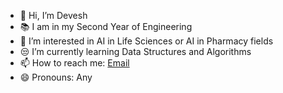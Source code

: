 - 👋 Hi, I’m Devesh
- 📚 I am in my Second Year of Engineering
- 👀 I’m interested in AI in Life Sciences or AI in Pharmacy fields
- 😒 I’m currently learning Data Structures and Algorithms
- 📫 How to reach me:
     [Email](mailto:deveshdabhade10@gmail.com)
- 😄 Pronouns: Any 

<!---
DeveshD1510/DeveshD1510 is a ✨ special ✨ repository because its `README.md` (this file) appears on your GitHub profile.
You can click the Preview link to take a look at your changes.
--->

